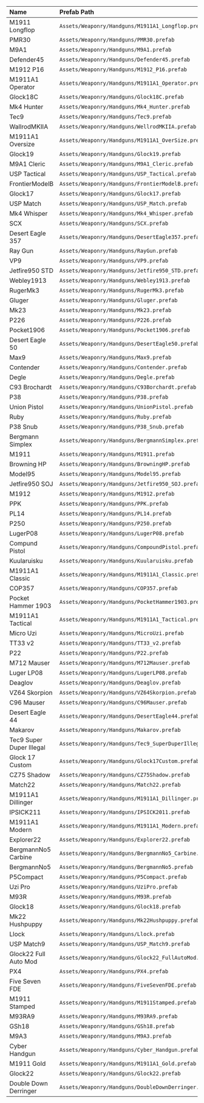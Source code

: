 | Name              | Prefab Path                                     |
|:----------------- |:------------------------------------------------|
M1911 Longflop | `Assets/Weaponry/Handguns/M1911A1_Longflop.prefab`
PMR30 | `Assets/Weaponry/Handguns/PMR30.prefab`
M9A1 | `Assets/Weaponry/Handguns/M9A1.prefab`
Defender45 | `Assets/Weaponry/Handguns/Defender45.prefab`
M1912 P16 | `Assets/Weaponry/Handguns/M1912_P16.prefab`
M1911A1 Operator | `Assets/Weaponry/Handguns/M1911A1_Operator.prefab`
Glock18C | `Assets/Weaponry/Handguns/Glock18C.prefab`
Mk4 Hunter | `Assets/Weaponry/Handguns/Mk4_Hunter.prefab`
Tec9 | `Assets/Weaponry/Handguns/Tec9.prefab`
WallrodMKIIA | `Assets/Weaponry/Handguns/WellrodMKIIA.prefab`
M1911A1 Oversize | `Assets/Weaponry/Handguns/M1911A1_OverSize.prefab`
Glock19 | `Assets/Weaponry/Handguns/Glock19.prefab`
M9A1 Cleric | `Assets/Weaponry/Handguns/M9A1_Cleric.prefab`
USP Tactical | `Assets/Weaponry/Handguns/USP_Tactical.prefab`
FrontierModelB | `Assets/Weaponry/Handguns/FrontierModelB.prefab`
Glock17 | `Assets/Weaponry/Handguns/Glock17.prefab`
USP Match | `Assets/Weaponry/Handguns/USP_Match.prefab`
Mk4 Whisper | `Assets/Weaponry/Handguns/Mk4_Whisper.prefab`
SCX | `Assets/Weaponry/Handguns/SCX.prefab`
Desert Eagle 357 | `Assets/Weaponry/Handguns/DesertEagle357.prefab`
Ray Gun | `Assets/Weaponry/Handguns/RayGun.prefab`
VP9 | `Assets/Weaponry/Handguns/VP9.prefab`
Jetfire950 STD | `Assets/Weaponry/Handguns/Jetfire950_STD.prefab`
Webley1913 | `Assets/Weaponry/Handguns/Webley1913.prefab`
RugerMk3 | `Assets/Weaponry/Handguns/RugerMk3.prefab`
Gluger | `Assets/Weaponry/Handguns/Gluger.prefab`
Mk23 | `Assets/Weaponry/Handguns/Mk23.prefab`
P226 | `Assets/Weaponry/Handguns/P226.prefab`
Pocket1906 | `Assets/Weaponry/Handguns/Pocket1906.prefab`
Desert Eagle 50 | `Assets/Weaponry/Handguns/DesertEagle50.prefab`
Max9 | `Assets/Weaponry/Handguns/Max9.prefab`
Contender | `Assets/Weaponry/Handguns/Contender.prefab`
Degle | `Assets/Weaponry/Handguns/Degle.prefab`
C93 Brochardt | `Assets/Weaponry/Handguns/C93Borchardt.prefab`
P38 | `Assets/Weaponry/Handguns/P38.prefab`
Union Pistol | `Assets/Weaponry/Handguns/UnionPistol.prefab`
Ruby | `Assets/Weaponry/Handguns/Ruby.prefab`
P38 Snub | `Assets/Weaponry/Handguns/P38_Snub.prefab`
Bergmann Simplex | `Assets/Weaponry/Handguns/BergmannSimplex.prefab`
M1911 | `Assets/Weaponry/Handguns/M1911.prefab`
Browning HP | `Assets/Weaponry/Handguns/BrowningHP.prefab`
Model95 | `Assets/Weaponry/Handguns/Model95.prefab`
Jetfire950 SOJ | `Assets/Weaponry/Handguns/Jetfire950_SOJ.prefab`
M1912 | `Assets/Weaponry/Handguns/M1912.prefab`
PPK | `Assets/Weaponry/Handguns/PPK.prefab`
PL14 | `Assets/Weaponry/Handguns/PL14.prefab`
P250 | `Assets/Weaponry/Handguns/P250.prefab`
LugerP08 | `Assets/Weaponry/Handguns/LugerP08.prefab`
Compund Pistol | `Assets/Weaponry/Handguns/CompoundPistol.prefab`
Kuularuisku | `Assets/Weaponry/Handguns/Kuularuisku.prefab`
M1911A1 Classic | `Assets/Weaponry/Handguns/M1911A1_Classic.prefab`
COP357 | `Assets/Weaponry/Handguns/COP357.prefab`
Pocket Hammer 1903 | `Assets/Weaponry/Handguns/PocketHammer1903.prefab`
M1911A1 Tactical | `Assets/Weaponry/Handguns/M1911A1_Tactical.prefab`
Micro Uzi | `Assets/Weaponry/Handguns/MicroUzi.prefab`
TT33 v2 | `Assets/Weaponry/Handguns/TT33_v2.prefab`
P22 | `Assets/Weaponry/Handguns/P22.prefab`
M712 Mauser | `Assets/Weaponry/Handguns/M712Mauser.prefab`
Luger LP08 | `Assets/Weaponry/Handguns/LugerLP08.prefab`
Deaglov | `Assets/Weaponry/Handguns/Deaglov.prefab`
VZ64 Skorpion | `Assets/Weaponry/Handguns/VZ64Skorpion.prefab`
C96 Mauser | `Assets/Weaponry/Handguns/C96Mauser.prefab`
Desert Eagle 44 | `Assets/Weaponry/Handguns/DesertEagle44.prefab`
Makarov | `Assets/Weaponry/Handguns/Makarov.prefab`
Tec9 Super Duper Illegal | `Assets/Weaponry/Handguns/Tec9_SuperDuperIllegal.prefab`
Glock 17 Custom | `Assets/Weaponry/Handguns/Glock17Custom.prefab`
CZ75 Shadow | `Assets/Weaponry/Handguns/CZ75Shadow.prefab`
Match22 | `Assets/Weaponry/Handguns/Match22.prefab`
M1911A1 Dillinger | `Assets/Weaponry/Handguns/M1911A1_Dillinger.prefab`
IPSICK211 | `Assets/Weaponry/Handguns/IPSICK2011.prefab`
M1911A1 Modern | `Assets/Weaponry/Handguns/M1911A1_Modern.prefab`
Explorer22 | `Assets/Weaponry/Handguns/Explorer22.prefab`
BergmannNo5 Carbine | `Assets/Weaponry/Handguns/BergmannNo5_Carbine.prefab`
BergmannNo5 | `Assets/Weaponry/Handguns/BergmannNo5.prefab`
P5Compact | `Assets/Weaponry/Handguns/P5Compact.prefab`
Uzi Pro | `Assets/Weaponry/Handguns/UziPro.prefab`
M93R | `Assets/Weaponry/Handguns/M93R.prefab`
Glock18 | `Assets/Weaponry/Handguns/Glock18.prefab`
Mk22 Hushpuppy | `Assets/Weaponry/Handguns/Mk22Hushpuppy.prefab`
Llock | `Assets/Weaponry/Handguns/Llock.prefab`
USP Match9 | `Assets/Weaponry/Handguns/USP_Match9.prefab`
Glock22 Full Auto Mod | `Assets/Weaponry/Handguns/Glock22_FullAutoMod.prefab`
PX4 | `Assets/Weaponry/Handguns/PX4.prefab`
Five Seven FDE | `Assets/Weaponry/Handguns/FiveSevenFDE.prefab`
M1911 Stamped | `Assets/Weaponry/Handguns/M1911Stamped.prefab`
M93RA9 | `Assets/Weaponry/Handguns/M93RA9.prefab`
GSh18 | `Assets/Weaponry/Handguns/GSh18.prefab`
M9A3 | `Assets/Weaponry/Handguns/M9A3.prefab`
Cyber Handgun | `Assets/Weaponry/Handguns/Cyber_Handgun.prefab`
M1911 Gold | `Assets/Weaponry/Handguns/M1911A1_Gold.prefab`
Glock22 | `Assets/Weaponry/Handguns/Glock22.prefab`
Double Down Derringer | `Assets/Weaponry/Handguns/DoubleDownDerringer.prefab`
